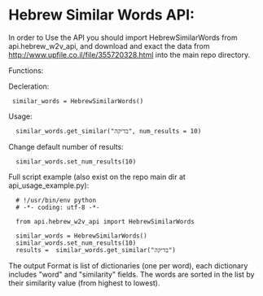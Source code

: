 # Hebrew Similar Words API:

In order to Use the API you should import HebrewSimilarWords from api.hebrew_w2v_api,
and download and exact the data from http://www.upfile.co.il/file/355720328.html into the main repo directory.

Functions:

Decleration:

     similar_words = HebrewSimilarWords()
  
Usage:

      similar_words.get_similar("בדיקה", num_results = 10)

Change default number of results:

      similar_words.set_num_results(10)

Full script example (also exist on the repo main dir at api_usage_example.py):

      # !/usr/bin/env python
      # -*- coding: utf-8 -*-

      from api.hebrew_w2v_api import HebrewSimilarWords

      similar_words = HebrewSimilarWords()
      similar_words.set_num_results(10)
      results =  similar_words.get_similar("בדיקה")


The output Format is list of dictionaries (one per word), each dictionary includes "word" and "similarity" fields. The words are sorted in the list by their similarity value (from highest to lowest).
